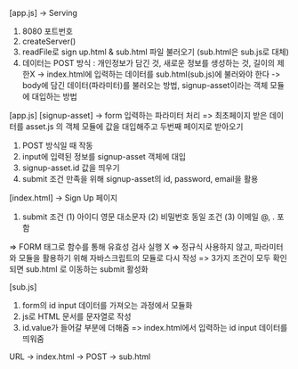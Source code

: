 [app.js]
-> Serving
1. 8080 포트번호
2. createServer()
3. readFile로 sign up.html & sub.html 파일 불러오기 (sub.html은 sub.js로 대체)
4. 데이터는 POST 방식 : 개인정보가 담긴 것, 새로운 정보를 생성하는 것, 길이의 제한X
    -> index.html에 입력하는 데이터를 sub.html(sub.js)에 불러와야 한다 
    -> body에 담긴 데이터(파라미터)를 불러오는 방법, signup-asset이라는 객체 모듈에 대입하는 방법

[app.js] [signup-asset]
-> form 입력하는 파라미터 처리 
=> 최초페이지 받은 데이터를 asset.js 의 객체 모듈에 값을 대입해주고 두번째 페이지로 받아오기
1. POST 방식일 때 작동
2. input에 입력된 정보를 signup-asset 객체에 대입
3. signup-asset.id 값을 띄우기
4. submit 조건 만족을 위해 signup-asset의 id, password, email을 활용

[index.html]
-> Sign Up 페이지

1. submit 조건
(1) 아이디 영문 대소문자
(2) 비밀번호 동일 조건
(3) 이메일 @, . 포함

=> FORM 태그로 함수를 통해 유효성 검사 실행 X 
=> 정규식 사용하지 않고, 파라미터와 모듈을 활용하기 위해 자바스크립트의 모듈로 다시 작성 
=> 3가지 조건이 모두 확인되면 sub.html 로 이동하는 submit 활성화

<!-- [sub.html]
-> 이메일 페이지
1. 이번 index.html의 form에 입력한 ID 값 불러오기
2. title, text input에 빈칸X 조건
=> FORM 태그로 함수를 통해 유효성 검사 실행
=> <scipt>로 빈칸이 아닐 경우 send 버튼 활성화, 빈칸이면 버튼 비활성화 함수 실행 -->

[sub.js]
1. form의 id input 데이터를 가져오는 과정에서 모듈화
2. js로 HTML 문서를 문자열로 작성
3. id.value가 들어갈 부분에 더해줌
=> index.html에서 입력하는 id input 데이터를 띄워줌 

URL -> index.html -> POST -> sub.html


